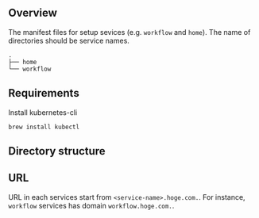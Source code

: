 ## Overview
The manifest files for setup sevices (e.g. `workflow` and `home`).
The name of directories should be service names.

```
.
├── home
└── workflow
```

## Requirements
Install kubernetes-cli

```
brew install kubectl
```

## Directory structure


## URL
URL in each services start from `<service-name>.hoge.com.`.
For instance, `workflow` services has domain `workflow.hoge.com.`.


